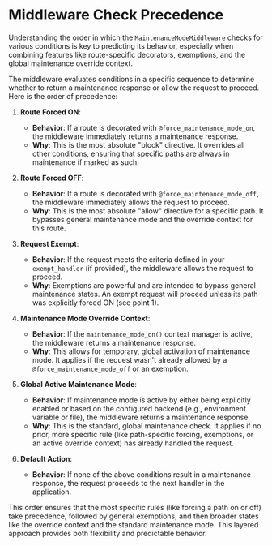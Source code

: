 # Middleware Check Precedence

Understanding the order in which the `MaintenanceModeMiddleware` checks for various conditions is key to predicting its behavior, especially when combining features like route-specific decorators, exemptions, and the global maintenance override context.

The middleware evaluates conditions in a specific sequence to determine whether to return a maintenance response or allow the request to proceed. Here is the order of precedence:

1.  **Route Forced ON**:
    - **Behavior**: If a route is decorated with `@force_maintenance_mode_on`, the middleware immediately returns a maintenance response.
    - **Why**: This is the most absolute "block" directive. It overrides all other conditions, ensuring that specific paths are always in maintenance if marked as such.

2.  **Route Forced OFF**:
    - **Behavior**: If a route is decorated with `@force_maintenance_mode_off`, the middleware immediately allows the request to proceed.
    - **Why**: This is the most absolute "allow" directive for a specific path. It bypasses general maintenance mode and the override context for this route.

3.  **Request Exempt**:
    - **Behavior**: If the request meets the criteria defined in your `exempt_handler` (if provided), the middleware allows the request to proceed.
    - **Why**: Exemptions are powerful and are intended to bypass general maintenance states. An exempt request will proceed unless its path was explicitly forced ON (see point 1).

4.  **Maintenance Mode Override Context**:
    - **Behavior**: If the `maintenance_mode_on()` context manager is active, the middleware returns a maintenance response.
    - **Why**: This allows for temporary, global activation of maintenance mode. It applies if the request wasn't already allowed by a `@force_maintenance_mode_off` or an exemption.

5.  **Global Active Maintenance Mode**:
    - **Behavior**: If maintenance mode is active by either being explicitly enabled or based on the configured backend (e.g., environment variable or file), the middleware returns a maintenance response.
    - **Why**: This is the standard, global maintenance check. It applies if no prior, more specific rule (like path-specific forcing, exemptions, or an active override context) has already handled the request.

6.  **Default Action**:
    - **Behavior**: If none of the above conditions result in a maintenance response, the request proceeds to the next handler in the application.

This order ensures that the most specific rules (like forcing a path on or off) take precedence, followed by general exemptions, and then broader states like the override context and the standard maintenance mode. This layered approach provides both flexibility and predictable behavior.
